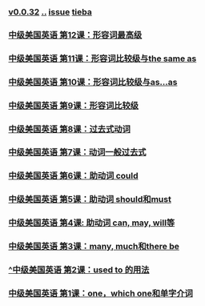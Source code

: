 ### [v0.0.32](https://github.com/littleflute/english/edit/master/voa/Intermediate_American_English/readme.md) [..](..) [issue](https://github.com/littleflute/english/issues/45) [tieba](https://tieba.baidu.com/f?kw=littleflute&fr=home)
### [中级美国英语 第12课：形容词最高级](https://mp.weixin.qq.com/s?__biz=MzIxMTUzOTUzOA==&mid=100001413&idx=4&sn=72375f4993cebb7678169a508922dd2b&chksm=175285b820250cae376891b637e57fc8558e885f3915648732af4eb6dec1a92933793e61ac30&mpshare=1&scene=24&srcid=0325Ahv9Mc50y6N9ochuRbac#rd)
### [中级美国英语 第11课：形容词比较级与the same as](https://mp.weixin.qq.com/s?__biz=MzIxMTUzOTUzOA==&mid=100001413&idx=3&sn=fffd86c7a0440acef8ca1a962975b331&chksm=175285b820250caef603ae7874c518ec8182d8a532d58d88bdca32d451a3c045f54c864f95b3&mpshare=1&scene=24&srcid=0325zC1D5q0rcM9iGO52MsxV#rd)
### [中级美国英语 第10课：形容词比较级与as...as](https://mp.weixin.qq.com/s?__biz=MzIxMTUzOTUzOA==&mid=100001413&idx=2&sn=1bc2345a345097433d8af25c7069070b&chksm=175285b820250cae4a7e64be069786b37c80e83c80ba343e7a73d201dc849626a4fba7edba3c&mpshare=1&scene=24&srcid=0325vHlEZGmXt8BQENDzTjzr#rd)
### [中级美国英语 第9课：形容词比较级](https://mp.weixin.qq.com/s?__biz=MzIxMTUzOTUzOA==&mid=100001413&idx=1&sn=d333ac34faf2d59042a8deef0e0f356b&chksm=175285b820250cae49de1c0e355e817ac7a9d94b6b6a8a50d08e3f1364d43f3cf5ace8258277&mpshare=1&scene=24&srcid=0325agvjl92ENQKFWVajV4QN#rd)
### [中级美国英语 第8课：过去式动词](https://mp.weixin.qq.com/s?__biz=MzIxMTUzOTUzOA==&mid=100001316&idx=1&sn=3371e761eea1bf1ec42ab74bc1241d77&chksm=1752851920250c0f6ef4da71eed2bacc42d0d8a1968a8645f578dd91da6c300ce91aeb039183&mpshare=1&scene=24&srcid=0325Z4VnxVIkz0MBfSCUHtIo#rd)
### [中级美国英语 第7课：动词一般过去式](https://mp.weixin.qq.com/s/rdTjVIQQVdWfz3OcknF8kQ)
### [中级美国英语 第6课：助动词 could](https://mp.weixin.qq.com/s/t9THEof48ZbKn0LVaqPA6Q)
### [中级美国英语 第5课：助动词 should和must](http://mp.weixin.qq.com/s/ySE8kW6wkzJeVRX1wv4cGQ)
### [中级美国英语 第4课: 助动词 can, may, will等](https://mp.weixin.qq.com/s/8gbu9Kuqwc20lZKO4Uv54w)
### [中级美国英语 第3课：many, much和there be](https://mp.weixin.qq.com/s?__biz=MzIxMTUzOTUzOA==&mid=100001316&idx=6&sn=9a09bb5a91ed82ecf77c6b11cf96023f&chksm=1752851920250c0f6a6d68fe33fd9b2e23edfbe273d41b90df586e38423e625466e168f0abde&mpshare=1&scene=24&srcid=0323cI87sRqIFuW0IyYtluP6#rd)
### [^中级美国英语 第2课：used to 的用法](https://mp.weixin.qq.com/s?__biz=MzIxMTUzOTUzOA==&mid=2247485020&idx=2&sn=577d5ef0b21a3dce18eee9d70339e979&chksm=97528561a0250c779ba181ecdf1ff9074bf1d8a56469f6cdd179e53b5bb0a268989e7a2e06fe#rd)
### [中级美国英语 第1课：one，which one和单字介词](http://mp.weixin.qq.com/s/N4_Kkmhw-RPHVRG84FhmDw)
